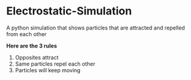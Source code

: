 # Electrostatic-Simulation
A python simulation that shows particles that are attracted and repelled from each other 

**Here are the 3 rules**
1. Opposites attract 
2. Same particles repel each other 
3. Particles will keep moving